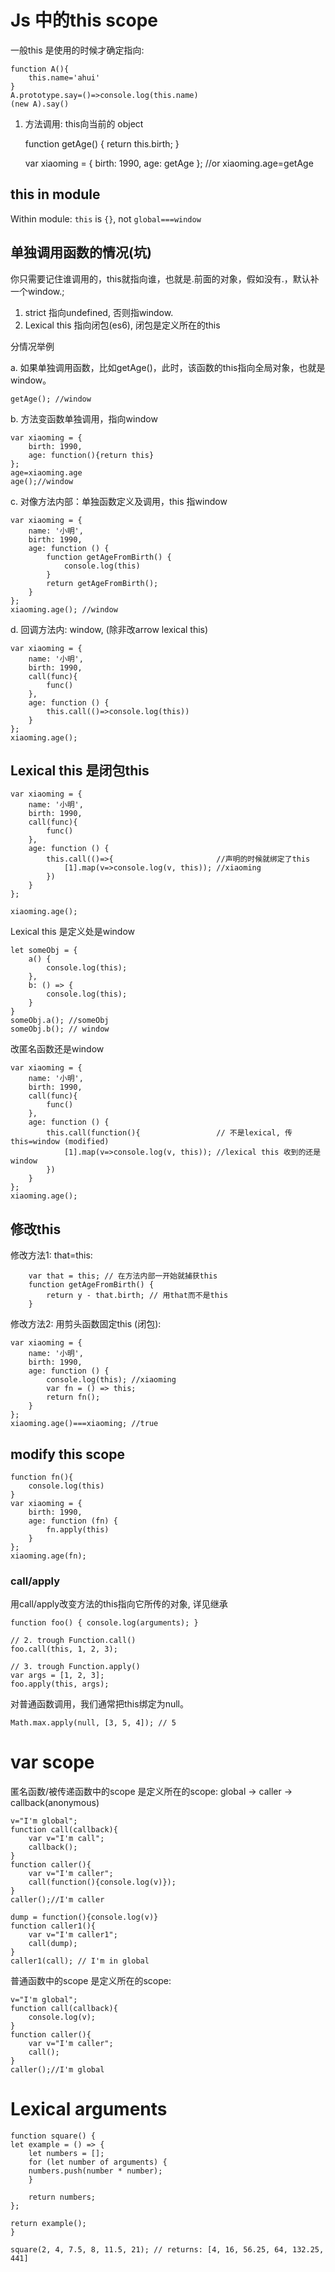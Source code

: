 # Js 中的this scope
一般this 是使用的时候才确定指向:

    function A(){
        this.name='ahui'
    }
    A.prototype.say=()=>console.log(this.name)
    (new A).say()

1. 方法调用: this向当前的 object


    function getAge() {
        return this.birth;
    }

    var xiaoming = {
        birth: 1990,
        age: getAge
    };
    //or xiaoming.age=getAge


## this in module
Within module: `this` is `{}`, not `global===window`

## 单独调用函数的情况(坑)
你只需要记住谁调用的，this就指向谁，也就是.前面的对象，假如没有.，默认补一个window.;
1. strict 指向undefined, 否则指window. 
2. Lexical this 指向闭包(es6), 闭包是定义所在的this

分情况举例

a. 如果单独调用函数，比如getAge()，此时，该函数的this指向全局对象，也就是window。

    getAge(); //window

b. 方法变函数单独调用，指向window

    var xiaoming = {
        birth: 1990,
        age: function(){return this}
    };
    age=xiaoming.age
    age();//window

c. 对像方法内部：单独函数定义及调用，this 指window 

    var xiaoming = {
        name: '小明',
        birth: 1990,
        age: function () {
            function getAgeFromBirth() {
                console.log(this)
            }
            return getAgeFromBirth();
        }
    };
    xiaoming.age(); //window

d. 回调方法内: window, (除非改arrow lexical this)

    var xiaoming = {
        name: '小明',
        birth: 1990,
        call(func){
            func()
        },
        age: function () {
            this.call(()=>console.log(this))
        }
    };
    xiaoming.age(); 

## Lexical this 是闭包this

    var xiaoming = {
        name: '小明',
        birth: 1990,
        call(func){
            func()
        },
        age: function () {
            this.call(()=>{                       //声明的时候就绑定了this
                [1].map(v=>console.log(v, this)); //xiaoming
            })
        }
    };

    xiaoming.age(); 

Lexical this 是定义处是window

    let someObj = {
        a() {
            console.log(this);
        },
        b: () => {
            console.log(this);
        }
    }
    someObj.a(); //someObj
    someObj.b(); // window

改匿名函数还是window

    var xiaoming = {
        name: '小明',
        birth: 1990,
        call(func){
            func()
        },
        age: function () {
            this.call(function(){                 // 不是lexical, 传this=window (modified)
                [1].map(v=>console.log(v, this)); //lexical this 收到的还是window
            })
        }
    };
    xiaoming.age(); 

## 修改this
修改方法1: that=this:

        var that = this; // 在方法内部一开始就捕获this
        function getAgeFromBirth() {
            return y - that.birth; // 用that而不是this
        }

修改方法2: 用剪头函数固定this (闭包):

    var xiaoming = {
        name: '小明',
        birth: 1990,
        age: function () {
            console.log(this); //xiaoming
            var fn = () => this;
            return fn();
        }
    };
    xiaoming.age()===xiaoming; //true

## modify this scope

    function fn(){
        console.log(this)
    }
    var xiaoming = {
        birth: 1990,
        age: function (fn) {
            fn.apply(this)
        }
    };
    xiaoming.age(fn);

### call/apply
用call/apply改变方法的this指向它所传的对象, 详见继承

    function foo() { console.log(arguments); }

    // 2. trough Function.call()
    foo.call(this, 1, 2, 3);

    // 3. trough Function.apply()
    var args = [1, 2, 3];
    foo.apply(this, args);

对普通函数调用，我们通常把this绑定为null。

    Math.max.apply(null, [3, 5, 4]); // 5

# var scope
匿名函数/被传递函数中的scope 是定义所在的scope:
global -> caller -> callback(anonymous)

	v="I'm global";
	function call(callback){
		var v="I'm call";
		callback();
	}
	function caller(){
		var v="I'm caller";
		call(function(){console.log(v)});
	}
	caller();//I'm caller

    dump = function(){console.log(v)}
	function caller1(){
		var v="I'm caller1";
		call(dump);
	}
    caller1(call); // I'm in global

普通函数中的scope 是定义所在的scope:

	v="I'm global";
	function call(callback){
		console.log(v);
	}
	function caller(){
		var v="I'm caller";
		call();
	}
	caller();//I'm global


# Lexical arguments
    function square() {
    let example = () => {
        let numbers = [];
        for (let number of arguments) {
        numbers.push(number * number);
        }

        return numbers;
    };

    return example();
    }

    square(2, 4, 7.5, 8, 11.5, 21); // returns: [4, 16, 56.25, 64, 132.25, 441]